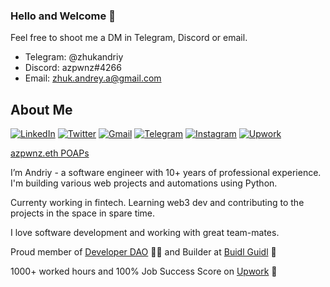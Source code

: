 ### Hello and Welcome 👋

<!--
**azpwnz/azpwnz** is a ✨ _special_ ✨ repository because its `README.md` (this file) appears on your GitHub profile.

Here are some ideas to get you started:

- 🔭 I’m currently working on ...
- 🌱 I’m currently learning ...
- 👯 I’m looking to collaborate on ...
- 🤔 I’m looking for help with ...
- 💬 Ask me about ...
- 📫 How to reach me: ...
- 😄 Pronouns: ...
- ⚡ Fun fact: ...
-->


Feel free to shoot me a DM in Telegram, Discord or email.

* Telegram: @zhukandriy
* Discord: azpwnz#4266
* Email: zhuk.andrey.a@gmail.com



## About Me

[![LinkedIn](https://img.shields.io/badge/linkedin-%230077B5.svg?style=for-the-badge&logo=linkedin&logoColor=white)](https://www.linkedin.com/in/andriy-zhuk-b5b91258/)
[![Twitter](https://img.shields.io/badge/Twitter-%231DA1F2.svg?style=for-the-badge&logo=Twitter&logoColor=white)](https://twitter.com/azpwnz)
[![Gmail](https://img.shields.io/badge/Gmail-D14836?style=for-the-badge&logo=gmail&logoColor=white)](mailto:zhuk.andrey.a@gmail.com)
[![Telegram](https://img.shields.io/badge/Telegram-2CA5E0?style=for-the-badge&logo=telegram&logoColor=white)](https://t.me/username)
[![Instagram](https://img.shields.io/badge/Instagram-%23E4405F.svg?style=for-the-badge&logo=Instagram&logoColor=white)](https://www.instagram.com/zhukandriy/)
[![Upwork](https://img.shields.io/badge/UpWork-6FDA44?style=for-the-badge&logo=Upwork&logoColor=white)](https://www.upwork.com/freelancers/~01c612f6db06892a56)

[azpwnz.eth POAPs](https://collectors.poap.xyz/scan/azpwnz.eth)


I’m Andriy - a software engineer with 10+ years of professional experience.
I'm building various web projects and automations using Python.

Currenty working in fintech.
Learning web3 dev and contributing to the projects in the space in spare time.

I love software development and working with great team-mates. 

Proud member of [Developer DAO](https://www.developerdao.com/) 👨‍💻 and Builder at [Buidl Guidl](https://app.buidlguidl.com/builders/0xB92b820C20c2F24927848f3BcB2F67f2a3AeCc74) 🏰

1000+ worked hours and 100% Job Success Score on [Upwork](https://www.upwork.com/freelancers/~01c612f6db06892a56) 💚



